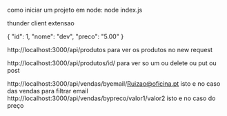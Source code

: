 como iniciar um projeto em node:
node index.js

thunder client extensao

  {
    "id": 1,
    "nome": "dev",
    "preco": "5.00"
  }

http://localhost:3000/api/produtos para ver os produtos no new request 

http://localhost:3000/api/produtos/id/ para ver so um ou delete ou put ou post


http://localhost:3000/api/vendas/byemail/Ruizao@oficina.pt isto e no caso das vendas para filtrar email
http://localhost:3000/api/vendas/bypreco/valor1/valor2 isto e no caso do preço 
